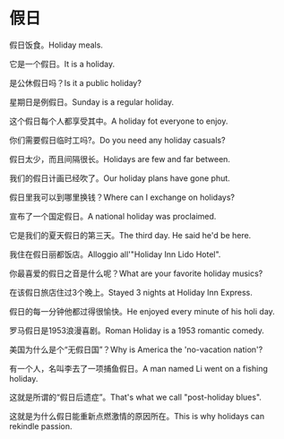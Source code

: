 # 假日

<p><span class="chinese">假日饭食。</span><span class="english">Holiday meals.</span></p>

<p><span class="chinese">它是一个假日。</span><span class="english">It is a holiday.</span></p>

<p><span class="chinese">是公休假日吗？</span><span class="english">Is it a public holiday?</span></p>

<p><span class="chinese">星期日是例假日。</span><span class="english">Sunday is a regular holiday.</span></p>

<p><span class="chinese">这个假日每个人都享受其中。</span><span class="english">A holiday fot everyone to enjoy.</span></p>

<p><span class="chinese">你们需要假日临时工吗?。</span><span class="english">Do you need any holiday casuals?</span></p>

<p><span class="chinese">假日太少，而且间隔很长。</span><span class="english">Holidays are few and far between.</span></p>

<p><span class="chinese">我们的假日计画已经吹了。</span><span class="english">Our holiday plans have gone phut.</span></p>

<p><span class="chinese">假日里我可以到哪里换钱？</span><span class="english">Where can I exchange on holidays?</span></p>

<p><span class="chinese">宣布了一个国定假日。</span><span class="english">A national holiday was proclaimed.</span></p>

<p><span class="chinese">它是我们的夏天假日的第三天。</span><span class="english">The third day. He said he'd be here.</span></p>

<p><span class="chinese">我住在假日丽都饭店。</span><span class="english">Alloggio all'"Holiday Inn Lido Hotel".</span></p>

<p><span class="chinese">你最喜爱的假日之音是什么呢？</span><span class="english">What are your favorite holiday musics?</span></p>

<p><span class="chinese">在该假日旅店住过3个晚上。</span><span class="english">Stayed 3 nights at Holiday Inn Express.</span></p>

<p><span class="chinese">假日的每一分钟他都过得很愉快。</span><span class="english">He enjoyed every minute of his holi day.</span></p>

<p><span class="chinese">罗马假日是1953浪漫喜剧。</span><span class="english">Roman Holiday is a 1953 romantic comedy.</span></p>

<p><span class="chinese">美国为什么是个“无假日国”？</span><span class="english">Why is America the 'no-vacation nation'?</span></p>

<p><span class="chinese">有一个人，名叫李去了一项捕鱼假日。</span><span class="english">A man named Li went on a fishing holiday.</span></p>

<p><span class="chinese">这就是所谓的“假日后遗症”。</span><span class="english">That's what we call "post-holiday blues".</span></p>

<p><span class="chinese">这就是为什么假日能重新点燃激情的原因所在。</span><span class="english">This is why holidays can rekindle passion.</span></p>

